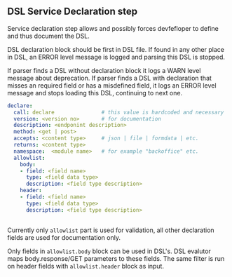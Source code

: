 ## DSL Service Declaration step

Service declaration step allows and possibly forces devfefloper to
define and thus document the DSL.

DSL declaration block should be first in DSL file. If found in any
other place in DSL, an ERROR level message is logged and parsing this
DSL is stopped.

If parser finds a DSL without declaration block it logs a WARN
level message about deprecation.
If parser finds a DSL with declaration that misses an required
field or has a misdefined field, it logs an ERROR level message
and stops loading this DSL, continuing to next one.



```yaml
declare:
  call: declare               # this value is hardcoded and necessary
  version: <version no>       # for documentation
  description: <endponint description>
  method: <get | post>                
  accepts: <content type>     # json | file | formdata | etc.
  returns: <content type>    
  namespace:  <module name>   # for example "backoffice" etc. 
  allowlist:
    body:
    - field: <field name>
      type: <field data type>
      description: <field type description>
    header:
    - field: <field name>
      type: <field data type>
      description: <field type description>
        

```

Currently only `allowlist` part is used for validation, all
other declaration fields are used for documentation only.

Only fields in `allowlist.body` block can be used in DSL's.
DSL evalutor maps body.response/GET parameters to these fields.
The same filter is run on header fields with `allowlist.header` block as input. 
